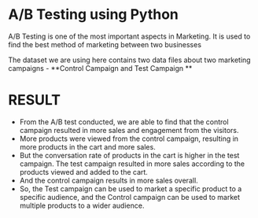 # A/B Testing using Python
A/B Testing is one of the most important aspects in Marketing.
It is used to find the best method of marketing between two businesses

The dataset we are using here contains two data files about two marketing campaigns - **Control Campaign and Test Campaign **

# RESULT

- From the A/B test conducted, we are able to find that the control campaign resulted in more sales and engagement from the visitors.
- More products were viewed from the control campaign, resulting in more products in the cart and more sales.
- But the conversation rate of products in the cart is higher in the test campaign. The test campaign resulted in more sales according to the products viewed and added to the cart.
- And the control campaign results in more sales overall.
- So, the Test campaign can be used to market a specific product to a specific audience, and the Control campaign can be used to market multiple products to a wider audience.
